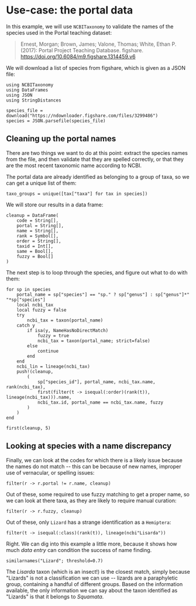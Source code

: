 # Use-case: the portal data

In this example, we will use `NCBITaxonomy` to validate the names of the species
used in the Portal teaching dataset:

> Ernest, Morgan; Brown, James; Valone, Thomas; White, Ethan P. (2017): Portal
> Project Teaching Database. figshare.
> https://doi.org/10.6084/m9.figshare.1314459.v6

We will download a list of species from figshare, which is given as a JSON file:

```@example portal
using NCBITaxonomy
using DataFrames
using JSON
using StringDistances

species_file = download("https://ndownloader.figshare.com/files/3299486")
species = JSON.parsefile(species_file)
```

## Cleaning up the portal names

There are two things we want to do at this point: extract the species names from
the file, and then validate that they are spelled correctly, or that they are
the most recent taxonomic name according to NCBI.

The portal data are already identified as belonging to a group of taxa, so we
can get a unique list of them:

```@example portal
taxo_groups = unique([tax["taxa"] for tax in species])
```

We will store our results in a data frame:

```@example portal
cleanup = DataFrame(
    code = String[],
    portal = String[],
    name = String[],
    rank = Symbol[],
    order = String[],
    taxid = Int[],
    same = Bool[],
    fuzzy = Bool[]
)
```

The next step is to loop through the species, and figure out what to do
with them:

```@example portal
for sp in species
    portal_name = sp["species"] == "sp." ? sp["genus"] : sp["genus"]*" "*sp["species"]
    local ncbi_tax
    local fuzzy = false
    try
        ncbi_tax = taxon(portal_name)
    catch y
        if isa(y, NameHasNoDirectMatch)
            fuzzy = true
            ncbi_tax = taxon(portal_name; strict=false)
        else
            continue
        end
    end
    ncbi_lin = lineage(ncbi_tax)
    push!(cleanup,
        (
            sp["species_id"], portal_name, ncbi_tax.name, rank(ncbi_tax),
            first(filter(t -> isequal(:order)(rank(t)), lineage(ncbi_tax))).name,
            ncbi_tax.id, portal_name == ncbi_tax.name, fuzzy
        )
    )
end

first(cleanup, 5)
```

## Looking at species with a name discrepancy

Finally, we can look at the codes for which there is a likely issue because the
names do not match -- this can be because of new names, improper use of
vernacular, or spelling issues:

```@example portal
filter(r -> r.portal != r.name, cleanup)
```

Out of these, some required to use fuzzy matching to get a proper name, so we
can look at there taxa, as they are likely to require manual curation:

```@example portal
filter(r -> r.fuzzy, cleanup)
```

Out of these, only `Lizard` has a strange identification as a `Hemiptera`:

```@example portal
filter(t -> isequal(:class)(rank(t)), lineage(ncbi"Lisarda"))
```

Right. We can dig into this example a little more, because it shows how much
*data entry* can condition the success of name finding.

```@example portal
similarnames("Lizard"; threshold=0.7)
```

The *Lisarda* taxon (which is an insect!) is the closest match, simply because
"Lizards" is not a classification we can use -- lizards are a paraphyletic
group, containing a handful of different groups. Based on the information
available, the only information we can say about the taxon identified as
"Lizards" is that it belongs to *Squamata*.

